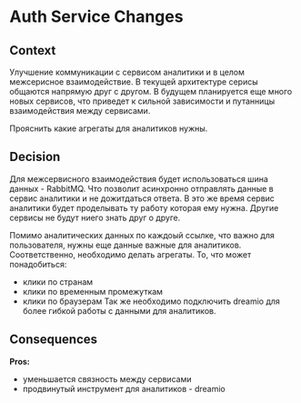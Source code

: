 # Auth Service Changes

## Context

Улучшение коммуникации с сервисом аналитики и в целом межсерисное взаимодействие. В текущей архитектуре серисы общаются напрямую друг с другом. В будущем планируется еще много новых сервисов, что приведет к сильной зависимости и путанницы взаимодействия между сервисами.

Прояснить какие агрегаты для аналитиков нужны.

## Decision

Для межсервисного взаимодействия будет использоваться шина данных - RabbitMQ. Что позволит асинхронно отправлять данные в сервис аналитики и не дожитдаться ответа. В это же время сервис аналитики будет проделывать ту работу которая ему нужна. Другие сервисы не будут ниего знать друг о друге.

Помимо аналитических данных по каждоый ссылке, что важно для пользователя, нужны еще данные важные для аналитиков. Соответственно, необходимо делать агрегаты. То, что может понадобиться:
- клики по странам
- клики по временным промежуткам
- клики по браузерам
Так же необходимо подключить dreamio для более гибкой работы с данными для аналитиков.

## Consequences

**Pros:**
- уменьшается связность между сервисами
- продвинутый инструмент для аналитиков - dreamio
